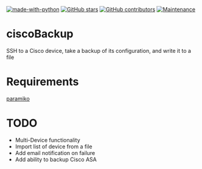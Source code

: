 [![made-with-python](https://img.shields.io/badge/Made%20with-Python-1f425f.svg)](https://www.python.org/)
[![GitHub stars](https://img.shields.io/github/stars/matthew-git-hub/ciscoBackup?style=social&label=Star&maxAge=2592000)](https://github.com/Matthew-git-hub/ciscoBackup/)
[![GitHub contributors](https://img.shields.io/github/contributors/Naereen/StrapDown.js.svg)](https://GitHub.com/Naereen/StrapDown.js/graphs/contributors/)
[![Maintenance](https://img.shields.io/badge/Maintained%3F-yes-green.svg)](https://GitHub.com/Naereen/StrapDown.js/graphs/commit-activity)
# ciscoBackup

SSH to a Cisco device, take a backup of its configuration, and write it to a file

# Requirements

[paramiko](http://www.paramiko.org/)
  

# TODO

- Multi-Device functionality  
- Import list of device from a file  
- Add email notification on failure  
- Add ability to backup Cisco ASA  
